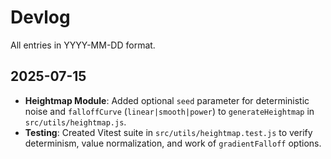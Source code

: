 # Devlog
All entries in YYYY-MM-DD format.

## 2025-07-15
- **Heightmap Module**: Added optional `seed` parameter for deterministic noise and `falloffCurve` (`linear|smooth|power`) to `generateHeightmap` in `src/utils/heightmap.js`.
- **Testing**: Created Vitest suite in `src/utils/heightmap.test.js` to verify determinism, value normalization, and work of `gradientFalloff` options.

<!-- Add future entries here as tasks progress --> 